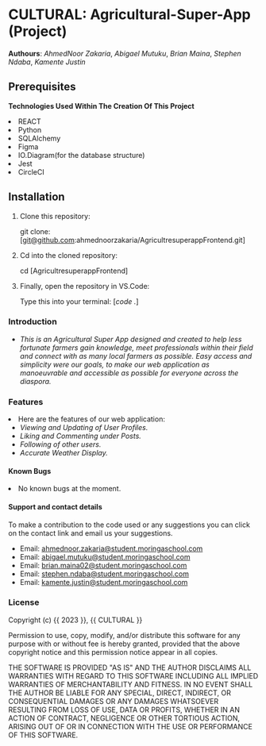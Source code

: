 # **CULTURAL**: Agricultural-Super-App (Project)
**Authours**: *AhmedNoor Zakaria*, *Abigael Mutuku*, *Brian Maina*, *Stephen Ndaba*, *Kamente Justin*

## Prerequisites

**Technologies Used Within The Creation Of This Project**
    <li>REACT
    <li>Python
    <li>SQLAlchemy
    <li>Figma
    <li>IO.Diagram(for the database structure)
    <li>Jest
    <li>CircleCI

## Installation

1. Clone this repository:

   git clone:[git@github.com:ahmednoorzakaria/AgricultresuperappFrontend.git]

2. Cd into the cloned repository:

   cd [AgricultresuperappFrontend]

3. Finally, open the repository in VS.Code:

   Type this into your terminal: [*code .*]

### Introduction

- *This is an Agricultural Super App designed and created to help less fortunate farmers gain knowledge, meet professionals within their field and connect with as many local farmers as possible. Easy access and simplicity were our goals, to make our web application as manoeuvrable and accessible as possible for everyone across the diaspora.*

### Features

<li>Here are the features of our web application:

  - *Viewing and Updating of User Profiles.*
  - *Liking and Commenting under Posts.*
  - *Following of other users.*
  - *Accurate Weather Display.*

#### Known Bugs

<li>No known bugs at the moment.

#### Support and contact details 

To make a contribution to the code used or any suggestions you can click on the contact link and email us your suggestions.

- Email: ahmednoor.zakaria@student.moringaschool.com
- Email: abigael.mutuku@student.moringaschool.com
- Email: brian.maina02@student.moringaschool.com
- Email: stephen.ndaba@student.moringaschool.com
- Email: kamente.justin@student.moringaschool.com

### License
Copyright (c) {{ 2023 }}, {{ CULTURAL }}

Permission to use, copy, modify, and/or distribute this software for any
purpose with or without fee is hereby granted, provided that the above
copyright notice and this permission notice appear in all copies.

THE SOFTWARE IS PROVIDED "AS IS" AND THE AUTHOR DISCLAIMS ALL WARRANTIES WITH
REGARD TO THIS SOFTWARE INCLUDING ALL IMPLIED WARRANTIES OF MERCHANTABILITY AND
FITNESS. IN NO EVENT SHALL THE AUTHOR BE LIABLE FOR ANY SPECIAL, DIRECT,
INDIRECT, OR CONSEQUENTIAL DAMAGES OR ANY DAMAGES WHATSOEVER RESULTING FROM
LOSS OF USE, DATA OR PROFITS, WHETHER IN AN ACTION OF CONTRACT, NEGLIGENCE OR
OTHER TORTIOUS ACTION, ARISING OUT OF OR IN CONNECTION WITH THE USE OR
PERFORMANCE OF THIS SOFTWARE.
